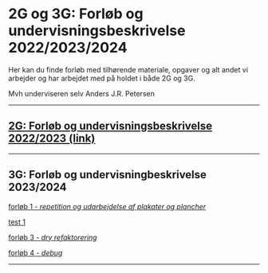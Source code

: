 # 2G og 3G: Forløb og undervisningsbeskrivelse 2022/2023/2024

Her kan du finde forløb med tilhørende materiale, opgaver og alt andet vi arbejder og har arbejdet med på holdet i både 2G og 3G.

Mvh underviseren selv Anders J.R. Petersen

---
## [2G: Forløb og undervisningsbeskrivelse 2022/2023 (link)](forlob_2i2/README_2i2.md)    

---
## 3G: Forløb og undervisningbeskrivelse 2023/2024

[forløb 1 - *repetition og udarbejdelse af plakater og plancher*](forlob1_repetition/forlob1_rep.md)

[test 1]()

[forløb 3 - *dry refaktorering*]()

[forløb 4 - *debug*]()

---
